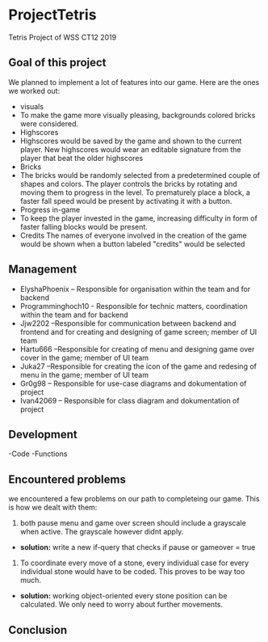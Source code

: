# ProjectTetris
Tetris Project of WSS CT12 2019


## Goal of this project

We planned to implement a lot of features into our game. Here are the ones we worked out:
* visuals
*	To make the game more visually pleasing, backgrounds colored bricks were considered.
* Highscores
*	Highscores would be saved by the game and shown to the current player. New highscores would wear an editable signature from the player that beat the older highscores
* Bricks
*	The bricks would be randomly selected from a predetermined couple of shapes and colors. The player controls the bricks by rotating and moving them to progress in the level. To prematurely place a block, a faster fall speed would be present by activating it with a button.
* Progress in-game
*	To keep the player invested in the game, increasing difficulty in form of faster falling blocks would be present.
* Credits
	The names of everyone involved in the creation of the game would be shown when a button labeled "credits" would be selected

## Management

* ElyshaPhoenix – Responsible for organisation within the team and for backend
* Programminghoch10  - Responsible for technic matters, coordination within the team and for backend
* Jjw2202 –Responsible for communication between backend and frontend and for creating and designing of game screen; member of UI team
* Hartu666 –Responsible for creating of menu and designing game over cover in the game; member of UI team
* Juka27 –Responsible for creating the icon of the game and redesing of menu in the game; member of UI team
* Gr0g98 – Responsible for use-case diagrams and dokumentation of project 
* Ivan42069 – Responsible for class diagram and dokumentation of project


## Development
-Code
-Functions

## Encountered problems
we encountered a few problems on our path to completeing our game. This is how we dealt with them:
1. both pause menu and game over screen should include a grayscale when active. The grayscale however didnt apply.
* **solution:** write a new if-query that checks if pause or gameover = true
1. To coordinate every move of a stone, every individual case for every individual stone would have to be coded. This proves to be way too much.
* **solution:** working object-oriented every stone position can be calculated. We only need to worry about further movements.

## Conclusion
